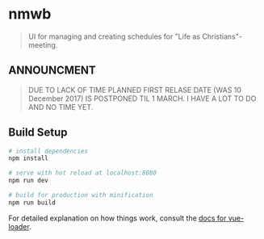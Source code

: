 # nmwb

> UI for managing and creating schedules for \"Life as Christians\"-meeting.

## ANNOUNCMENT
> DUE TO LACK OF TIME PLANNED FIRST RELASE DATE (WAS 10 December 2017) IS POSTPONED TIL 1 MARCH. I HAVE 
> A LOT TO DO AND NO TIME YET.

## Build Setup

``` bash
# install dependencies
npm install

# serve with hot reload at localhost:8080
npm run dev

# build for production with minification
npm run build
```

For detailed explanation on how things work, consult the [docs for vue-loader](http://vuejs.github.io/vue-loader).

